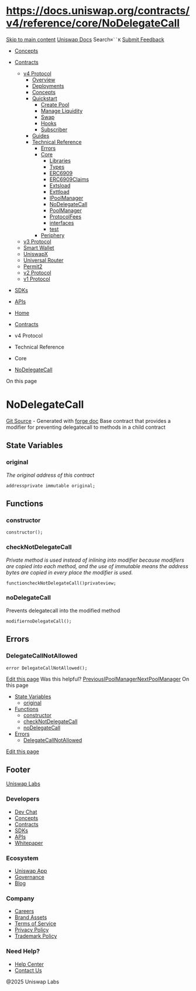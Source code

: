 # https://docs.uniswap.org/contracts/v4/reference/core/NoDelegateCall

[Skip to main content](https://docs.uniswap.org/contracts/v4/reference/core/NoDelegateCall#__docusaurus_skipToContent_fallback)
[Uniswap Docs](https://docs.uniswap.org/)
Search`⌘``K`
[Submit Feedback](https://docs.google.com/forms/d/e/1FAIpQLSdjSkZam8KiatL9XACRVxCHjDJjaPGbls77PCXDKFn4JwykXg/viewform)
  * [Concepts](https://docs.uniswap.org/concepts/overview)
  * [Contracts](https://docs.uniswap.org/contracts/v4/overview)
    * [v4 Protocol](https://docs.uniswap.org/contracts/v4/reference/core/NoDelegateCall)
      * [Overview](https://docs.uniswap.org/contracts/v4/overview)
      * [Deployments](https://docs.uniswap.org/contracts/v4/deployments)
      * [Concepts](https://docs.uniswap.org/contracts/v4/reference/core/NoDelegateCall)
      * [Quickstart](https://docs.uniswap.org/contracts/v4/reference/core/NoDelegateCall)
        * [Create Pool](https://docs.uniswap.org/contracts/v4/quickstart/create-pool)
        * [Manage Liquidity](https://docs.uniswap.org/contracts/v4/reference/core/NoDelegateCall)
        * [Swap](https://docs.uniswap.org/contracts/v4/quickstart/swap)
        * [Hooks](https://docs.uniswap.org/contracts/v4/reference/core/NoDelegateCall)
        * [Subscriber](https://docs.uniswap.org/contracts/v4/quickstart/subscriber)
      * [Guides](https://docs.uniswap.org/contracts/v4/reference/core/NoDelegateCall)
      * [Technical Reference](https://docs.uniswap.org/contracts/v4/reference/core/NoDelegateCall)
        * [Errors](https://docs.uniswap.org/contracts/v4/reference/errors/)
        * [Core](https://docs.uniswap.org/contracts/v4/reference/core/NoDelegateCall)
          * [Libraries](https://docs.uniswap.org/contracts/v4/reference/core/NoDelegateCall)
          * [Types](https://docs.uniswap.org/contracts/v4/reference/core/NoDelegateCall)
          * [ERC6909](https://docs.uniswap.org/contracts/v4/reference/core/ERC6909)
          * [ERC6909Claims](https://docs.uniswap.org/contracts/v4/reference/core/ERC6909Claims)
          * [Extsload](https://docs.uniswap.org/contracts/v4/reference/core/Extsload)
          * [Exttload](https://docs.uniswap.org/contracts/v4/reference/core/Exttload)
          * [IPoolManager](https://docs.uniswap.org/contracts/v4/reference/core/IPoolManager)
          * [NoDelegateCall](https://docs.uniswap.org/contracts/v4/reference/core/NoDelegateCall)
          * [PoolManager](https://docs.uniswap.org/contracts/v4/reference/core/PoolManager)
          * [ProtocolFees](https://docs.uniswap.org/contracts/v4/reference/core/ProtocolFees)
          * [interfaces](https://docs.uniswap.org/contracts/v4/reference/core/NoDelegateCall)
          * [test](https://docs.uniswap.org/contracts/v4/reference/core/NoDelegateCall)
        * [Periphery](https://docs.uniswap.org/contracts/v4/reference/core/NoDelegateCall)
    * [v3 Protocol](https://docs.uniswap.org/contracts/v4/reference/core/NoDelegateCall)
    * [Smart Wallet](https://docs.uniswap.org/contracts/v4/reference/core/NoDelegateCall)
    * [UniswapX](https://docs.uniswap.org/contracts/v4/reference/core/NoDelegateCall)
    * [Universal Router](https://docs.uniswap.org/contracts/v4/reference/core/NoDelegateCall)
    * [Permit2](https://docs.uniswap.org/contracts/v4/reference/core/NoDelegateCall)
    * [v2 Protocol](https://docs.uniswap.org/contracts/v4/reference/core/NoDelegateCall)
    * [v1 Protocol](https://docs.uniswap.org/contracts/v4/reference/core/NoDelegateCall)
  * [SDKs](https://docs.uniswap.org/sdk/v4/overview)
  * [APIs](https://docs.uniswap.org/api/subgraph/overview)


  * [Home](https://docs.uniswap.org/)
  * [Contracts](https://docs.uniswap.org/contracts/v4/overview)
  * v4 Protocol
  * Technical Reference
  * Core
  * [NoDelegateCall](https://docs.uniswap.org/contracts/v4/reference/core/NoDelegateCall)


On this page
# NoDelegateCall
[Git Source](https://github.com/uniswap/v4-core/blob/80311e34080fee64b6fc6c916e9a51a437d0e482/src/NoDelegateCall.sol) - Generated with [forge doc](https://book.getfoundry.sh/reference/forge/forge-doc)
Base contract that provides a modifier for preventing delegatecall to methods in a child contract
## State Variables[​](https://docs.uniswap.org/contracts/v4/reference/core/NoDelegateCall#state-variables "Direct link to State Variables")
### original[​](https://docs.uniswap.org/contracts/v4/reference/core/NoDelegateCall#original "Direct link to original")
_The original address of this contract_
```
addressprivate immutable original;
```

## Functions[​](https://docs.uniswap.org/contracts/v4/reference/core/NoDelegateCall#functions "Direct link to Functions")
### constructor[​](https://docs.uniswap.org/contracts/v4/reference/core/NoDelegateCall#constructor "Direct link to constructor")
```
constructor();
```

### checkNotDelegateCall[​](https://docs.uniswap.org/contracts/v4/reference/core/NoDelegateCall#checknotdelegatecall "Direct link to checkNotDelegateCall")
_Private method is used instead of inlining into modifier because modifiers are copied into each method, and the use of immutable means the address bytes are copied in every place the modifier is used._
```
functioncheckNotDelegateCall()privateview;
```

### noDelegateCall[​](https://docs.uniswap.org/contracts/v4/reference/core/NoDelegateCall#nodelegatecall-1 "Direct link to noDelegateCall")
Prevents delegatecall into the modified method
```
modifiernoDelegateCall();
```

## Errors[​](https://docs.uniswap.org/contracts/v4/reference/core/NoDelegateCall#errors "Direct link to Errors")
### DelegateCallNotAllowed[​](https://docs.uniswap.org/contracts/v4/reference/core/NoDelegateCall#delegatecallnotallowed "Direct link to DelegateCallNotAllowed")
```
error DelegateCallNotAllowed();
```

[Edit this page](https://github.com/uniswap/uniswap-docs/tree/main/docs/contracts/v4/reference/core/NoDelegateCall.md)
Was this helpful?
[PreviousIPoolManager](https://docs.uniswap.org/contracts/v4/reference/core/IPoolManager)[NextPoolManager](https://docs.uniswap.org/contracts/v4/reference/core/PoolManager)
On this page
  * [State Variables](https://docs.uniswap.org/contracts/v4/reference/core/NoDelegateCall#state-variables)
    * [original](https://docs.uniswap.org/contracts/v4/reference/core/NoDelegateCall#original)
  * [Functions](https://docs.uniswap.org/contracts/v4/reference/core/NoDelegateCall#functions)
    * [constructor](https://docs.uniswap.org/contracts/v4/reference/core/NoDelegateCall#constructor)
    * [checkNotDelegateCall](https://docs.uniswap.org/contracts/v4/reference/core/NoDelegateCall#checknotdelegatecall)
    * [noDelegateCall](https://docs.uniswap.org/contracts/v4/reference/core/NoDelegateCall#nodelegatecall-1)
  * [Errors](https://docs.uniswap.org/contracts/v4/reference/core/NoDelegateCall#errors)
    * [DelegateCallNotAllowed](https://docs.uniswap.org/contracts/v4/reference/core/NoDelegateCall#delegatecallnotallowed)


[Edit this page](https://github.com/uniswap/uniswap-docs/tree/main/docs/contracts/v4/reference/core/NoDelegateCall.md)
## Footer
[Uniswap Labs](https://docs.uniswap.org/)
### Developers
  * [Dev Chat](https://discord.com/invite/uniswap)
  * [Concepts](https://docs.uniswap.org/concepts/overview)
  * [Contracts](https://docs.uniswap.org/contracts/v4/overview)
  * [SDKs](https://docs.uniswap.org/sdk/v4/overview)
  * [APIs](https://docs.uniswap.org/api/subgraph/overview)
  * [Whitepaper](https://app.uniswap.org/whitepaper-v4.pdf)


### Ecosystem
  * [Uniswap App](https://app.uniswap.org/)
  * [Governance](https://www.uniswapfoundation.org/governance)
  * [Blog](https://blog.uniswap.org/)


### Company
  * [Careers](https://boards.greenhouse.io/uniswaplabs)
  * [Brand Assets](https://github.com/Uniswap/brand-assets/raw/main/Uniswap%20Brand%20Assets.zip)
  * [Terms of Service](https://support.uniswap.org/hc/en-us/articles/30935100859661-Uniswap-Labs-Terms-of-Service)
  * [Privacy Policy](https://support.uniswap.org/hc/en-us/articles/30934457771405-Uniswap-Labs-Privacy-Policy)
  * [Trademark Policy](https://support.uniswap.org/hc/en-us/articles/30934762216973-Uniswap-Labs-Trademark-Guidelines)


### Need Help?
  * [Help Center](https://support.uniswap.org/)
  * [Contact Us](https://support.uniswap.org/hc/en-us/requests/new)


@2025 Uniswap Labs
[](https://github.com/uniswap/uniswap-docs)[](https://twitter.com/Uniswap)[](https://discord.com/invite/uniswap)
